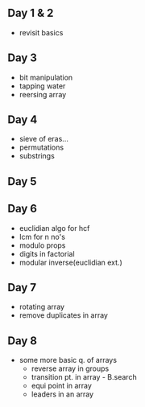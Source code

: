 ## Day 1 & 2
* revisit basics
## Day 3
* bit manipulation
* tapping water
* reersing array
## Day 4
* sieve of eras...
* permutations
* substrings
## Day 5
## Day 6
* euclidian algo for hcf
* lcm for n no's
* modulo props
* digits in factorial
* modular inverse(euclidian ext.)
## Day 7
* rotating array
* remove duplicates in array
## Day 8
* some more basic q. of arrays
    * reverse array in groups
    * transition pt. in array - B.search
    * equi point in array
    * leaders in an array

